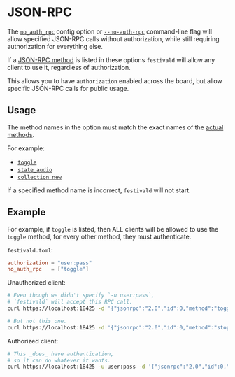 # JSON-RPC
The [`no_auth_rpc`](../config.md) config option or [`--no-auth-rpc`](../command-line/command-line.md) command-line flag will allow specified JSON-RPC calls without authorization, while still requiring authorization for everything else.

If a [JSON-RPC method](../json-rpc/json-rpc.md) is listed in these options `festivald` will allow any client to use it, regardless of authorization.

This allows you to have `authorization` enabled across the board, but allow specific JSON-RPC calls for public usage.

## Usage
The method names in the option must match the exact names of the [actual methods](../json-rpc/json-rpc.md).

For example:
- [`toggle`](../json-rpc/playback/toggle.md)
- [`state_audio`](../json-rpc/state/state_audio.md)
- [`collection_new`](../json-rpc/collection/collection_new.md)

If a specified method name is incorrect, `festivald` will not start.

## Example
For example, if `toggle` is listed, then ALL clients will be allowed to use the `toggle` method, for every other method, they must authenticate.

`festivald.toml`:
```toml
authorization = "user:pass"
no_auth_rpc   = ["toggle"]
```

Unauthorized client:
```bash
# Even though we didn't specify `-u user:pass`,
# `festivald` will accept this RPC call.
curl https://localhost:18425 -d '{"jsonrpc":"2.0","id":0,"method":"toggle"}'

# But not this one.
curl https://localhost:18425 -d '{"jsonrpc":"2.0","id":0,"method":"stop"}'
```

Authorized client:
```bash
# This _does_ have authentication,
# so it can do whatever it wants.
curl https://localhost:18425 -u user:pass -d '{"jsonrpc":"2.0","id":0,"method":"stop"}'
```
